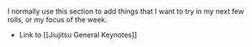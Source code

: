 I normally use this section to add things that I want to try in my next few rolls, or my focus of the week.










- Link to [[Jiujitsu General Keynotes]]